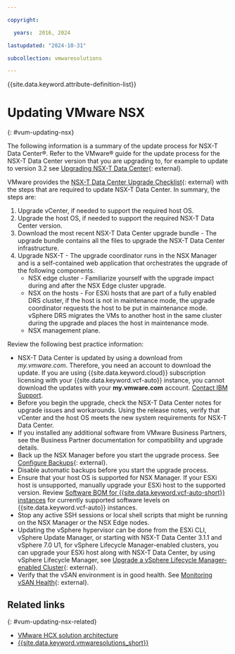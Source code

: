 ```yaml
---

copyright:

  years:  2016, 2024

lastupdated: "2024-10-31"

subcollection: vmwaresolutions

---
```


{{site.data.keyword.attribute-definition-list}}

# Updating VMware NSX
{: #vum-updating-nsx}

The following information is a summary of the update process for NSX-T Data Center®. Refer to the VMware® guide for the update process for the NSX-T Data Center version that you are upgrading to, for example to update to version 3.2 see [Upgrading NSX-T Data Center](https://docs.vmware.com/en/VMware-NSX-T-Data-Center/3.2/upgrade/GUID-E04242D7-EF09-4601-8906-3FA77FBB06BD.html){: external}.

VMware provides the [NSX-T Data Center Upgrade Checklist](https://docs.vmware.com/en/VMware-NSX-T-Data-Center/3.2/upgrade/GUID-E35506A7-8050-482A-BABA-F356D2AC3B65.html){: external} with the steps that are required to update NSX-T Data Center. In summary, the steps are:

1. Upgrade vCenter, if needed to support the required host OS.
2. Upgrade the host OS, if needed to support the required NSX-T Data Center version.
3. Download the most recent NSX-T Data Center upgrade bundle - The upgrade bundle contains all the files to upgrade the NSX-T Data Center infrastructure.
4. Upgrade NSX-T - The upgrade coordinator runs in the NSX Manager and is a self-contained web application that orchestrates the upgrade of the following components.
   * NSX edge cluster - Familiarize yourself with the upgrade impact during and after the NSX Edge cluster upgrade.
   * NSX on the hosts - For ESXi hosts that are part of a fully enabled DRS cluster, if the host is not in maintenance mode, the upgrade coordinator requests the host to be put in maintenance mode. vSphere DRS migrates the VMs to another host in the same cluster during the upgrade and places the host in maintenance mode.
   * NSX management plane.

Review the following best practice information:

* NSX-T Data Center is updated by using a download from _my.vmware.com_. Therefore, you need an account to download the update. If you are using {{site.data.keyword.cloud}} subscription licensing with your {{site.data.keyword.vcf-auto}} instance, you cannot download the updates with your **my.vmware.com** account. [Contact IBM Support](/docs/vmwaresolutions?topic=vmwaresolutions-trbl_support).
* Before you begin the upgrade, check the NSX-T Data Center notes for upgrade issues and workarounds. Using the release notes, verify that vCenter and the host OS meets the new system requirements for NSX-T Data Center.
* If you installed any additional software from VMware Business Partners, see the Business Partner documentation for compatibility and upgrade details.
* Back up the NSX Manager before you start the upgrade process. See [Configure Backups](https://docs.vmware.com/en/VMware-NSX-T-Data-Center/3.2/administration/GUID-E6181BF1-2CB7-4870-B508-BFAF5B47D702.html){: external}.
* Disable automatic backups before you start the upgrade process.
* Ensure that your host OS is supported for NSX Manager. If your ESXi host is unsupported, manually upgrade your ESXi host to the supported version. Review [Software BOM for {{site.data.keyword.vcf-auto-short}} instances](/docs/vmwaresolutions?topic=vmwaresolutions-vc_bom#vc_bom-software) for currently supported software levels on {{site.data.keyword.vcf-auto}} instances.
* Stop any active SSH sessions or local shell scripts that might be running on the NSX Manager or the NSX Edge nodes.
* Updating the vSphere hypervisor can be done from the ESXi CLI, vSphere Update Manager, or starting with NSX-T Data Center 3.1.1 and vSphere 7.0 U1, for vSphere Lifecycle Manager-enabled clusters, you can upgrade your ESXi host along with NSX-T Data Center, by using vSphere Lifecycle Manager, see [Upgrade a vSphere Lifecycle Manager-enabled Cluster](https://docs.vmware.com/en/VMware-NSX-T-Data-Center/3.2/upgrade/GUID-1465BFDD-3611-49C9-962D-714F640319E5.html){: external}.
* Verify that the vSAN environment is in good health. See [Monitoring vSAN Health](https://docs.vmware.com/en/VMware-vSphere/7.0/com.vmware.vsphere.vsan-monitoring.doc/GUID-68CDE86F-C5A7-4B3E-9DA8-BD8165D3A9AF.html){: external}.

## Related links
{: #vum-updating-nsx-related}

* [VMware HCX solution architecture](/docs/vmwaresolutions?topic=vmwaresolutions-hcx-archi-intro#hcx-archi-intro)
* [{{site.data.keyword.vmwaresolutions_short}}](https://www.ibm.com/products/vmware)
